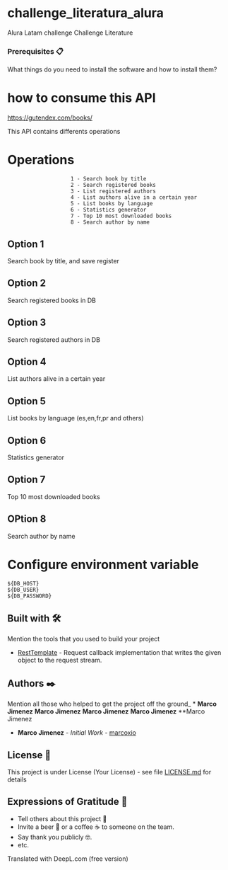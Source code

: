 # challenge_literatura_alura

Alura Latam challenge Challenge Literature

### Prerequisites 📋

What things do you need to install the software and how to install them?

# how to consume this API
https://gutendex.com/books/

This API contains differents operations

# Operations
```
                    1 - Search book by title
                    2 - Search registered books
                    3 - List registered authors
                    4 - List authors alive in a certain year
                    5 - List books by language
                    6 - Statistics generator
                    7 - Top 10 most downloaded books
                    8 - Search author by name
```

## Option 1
Search book by title, and save register

## Option 2
Search registered books in DB

## Option 3
Search registered authors in DB

## Option 4
List authors alive in a certain year

## Option 5
List books by language (es,en,fr,pr and others)

## Option 6
Statistics generator

## Option 7
Top 10 most downloaded books

## OPtion 8
Search author by name



# Configure environment variable
```
${DB_HOST}
${DB_USER}
${DB_PASSWORD}
```

## Built with 🛠️

Mention the tools that you used to build your project

* [RestTemplate](https://github.com/spring-projects/spring-framework/blob/main/spring-web/src/main/java/org/springframework/web/client/RestTemplate.java) - Request callback implementation that writes the given object to the request stream.


## Authors ✒️

Mention all those who helped to get the project off the ground_ * **Marco Jimenez** **Marco Jimenez** **Marco Jimenez** **Marco Jimenez** **Marco Jimenez

* **Marco Jimenez** - *Initial Work* - [marcoxio](https://github.com/marcoxio)


## License 📄

This project is under License (Your License) - see file [LICENSE.md](LICENSE.md) for details

## Expressions of Gratitude 🎁

* Tell others about this project 📢
* Invite a beer 🍺 or a coffee ☕ to someone on the team.
* Say thank you publicly 🤓.
* etc.

Translated with DeepL.com (free version)



